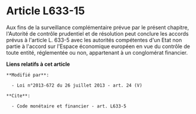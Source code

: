 # Article L633-15

Aux fins de la surveillance complémentaire prévue par le présent chapitre, l'Autorité de contrôle prudentiel et de résolution
peut conclure les accords prévus à l'article L. 633-5 avec les autorités compétentes d'un Etat non partie à l'accord sur
l'Espace économique européen en vue du contrôle de toute entité, réglementée ou non, appartenant à un conglomérat financier.

**Liens relatifs à cet article**

	**Modifié par**:

	  - Loi n°2013-672 du 26 juillet 2013 - art. 24 (V)

	**Cite**:

	  - Code monétaire et financier - art. L633-5
